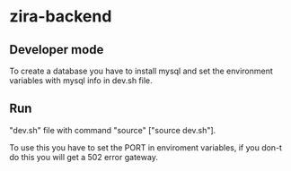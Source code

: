 # zira-backend
## Developer mode
To create a database you have to install mysql and set the environment variables with mysql info in dev.sh file.
## Run
"dev.sh" file with command "source" ["source dev.sh"].


To use this you have to set the PORT in enviroment variables, if you don-t do this you will get a 502 error gateway.
